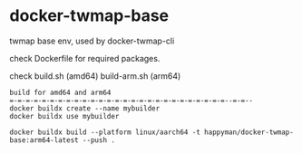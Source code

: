 # docker-twmap-base


twmap base env, used by docker-twmap-cli

check Dockerfile for required packages.


check build.sh (amd64)
      build-arm.sh (arm64)


```
build for amd64 and arm64
=-=-=-=-=-=-=-=-=-=-=-=-=-=-=-=-=-=-=-=-=-=-=-=-=-=-=--=-=--
docker buildx create --name mybuilder
docker buildx use mybuilder

docker buildx build --platform linux/aarch64 -t happyman/docker-twmap-base:arm64-latest --push .

```
